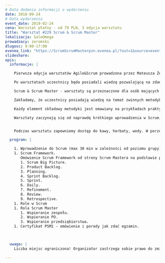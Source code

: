 ```yaml
---
# Data dodania informacji o wydarzeniu
date: 2018-09-24
# Data wydarzenia
event_date: 2019-02-24
cena: Warsztat płatny - od 79 PLN, 3 edycja warsztatu
title: "Warsztat #229 Scrum & Scrum Master"
lokalizacja: SaleOmega
prowadzacy: zeromski
dlugosc: 9:00-17:00
evenea_link: "https://ScrumScrumMasterpzn.evenea.pl/?out=1&source=event_iframe"
slideshare:
opis:
  informacje: |

    Pierwsza edycja warsztatów Agile&Scrum prowadzona przez Mateusza Żeromskiego zdobyła bardzo pozytywną ocenę uczestników. Ten warsztat jest kontynuacją cyklu. Polecamy go osobom chcącym doskonalić pracę w zwinnych metodykach pracy.

    Po warsztatach uczestnicy będa posiadali wiedzę pozwalającą na zdanie certyfikatu PSM1 po ok 5  dniach dodatkowej nauki. Materiały edukacyjne zostaną udostępnione, wraz możliwością wykupienia dostępu do platformy e-learningowej z testami PSM1 (około 500 różnych pytań).

    Scrum & Scrum Master - warsztaty są przeznaczone dla osób mających podstawy pracy w systemie Agile/Scrum i uczestników Agile & Scrum podstawy. W trakcie jest omawiany framework Scrum pod kątem osoby Scrum Mastera. 

    Zakładamy, że uczestnicy posiadają wiedzę na temat zwinnych metodyk lub pracują w firmach gdzie jest zaimplementowany Scrum. Od samego początku poruszamy się w środowisku Agile.

    Każdy element składowy metodyki jest omawiany na przykładach praktycznych oraz również poprzez zadania szkoleniowe. Uczestnicy wcielają się w rolę Scrum Mastera i podejmują wyzwanie polegające na znalezieniu najlepszego rozwiązania dla problemów - zgodnie z zasadami Scrum.

    Warsztaty zaczynają się od naprawdę krótkiego wprowadzenia w Scrum, a następnie poprzez kolejne zasady Scrum są omawiane możliwe problemy, oraz wypracowywanie najlepszych zachowań jakie może podjąć Scrum Master. 


    Podczas warsztatu zapewniemy dostęp do kawy, herbaty, wody. W porze obiadowej zapewniamy pizzę w wersji mięsnej lub wegatariańskiej.

  program: |

    1. Wprowadzenie do Scrum (max 30 min w zależności od poziomu grupy). 
    1. Scrum Framework.
       Omówienie Scrum Framework od strony Scrum Mastera na podstawie praktyki. Realne i szkoleniowe sytuacje pozwolą poznać jakie są nalepsze zachowania w różnych sytuacjach.
       1. Scrum Big Picture.
       2. Product Backlog. 
       3. Planning.
       4. Sprint Backlog.
       5. Sprint.
       6. Daily.
       7. Refinement.
       8. Review.
       9. Retrospective. 
    1. Role w Scrum
    1. Rola Scrum Master
       1. Wspieranie zespołu.
       2. Wspieranie PO.
       3. Wspieranie przedsiębiorstwa.
    1. Certyfikat PSM1 - omówienie i porady jak zdać egzamin.


  
  uwaga: |
    Liczba miejsc ograniczona! Organizator zastrzega sobie prawo do zmiany lokalizacji wydarzenia oraz jego odwołania w przypadku niezgłoszenia się minimalnej liczby uczestników.

---
```

